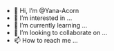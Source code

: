 - 👋 Hi, I’m @Yana-Acorn
- 👀 I’m interested in ...
- 🌱 I’m currently learning ...
- 💞️ I’m looking to collaborate on ...
- 📫 How to reach me ...

<!---
Yana-Acorn/Yana-Acorn is a ✨ special ✨ repository because its `README.md` (this file) appears on your GitHub profile.
You can click the Preview link to take a look at your changes.
--->
